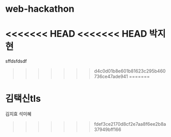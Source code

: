 # web-hackathon
<<<<<<< HEAD
<<<<<<< HEAD
박지현
=======

sffdsfdsdf
>>>>>>> d4c0d01b8e601b81623c295b460736ce47ade941
=======

# 김택신tls

김지효
석미혜
>>>>>>> fdef3ce2170d8cf2e7aa8f6ee2b8a37949bff166

